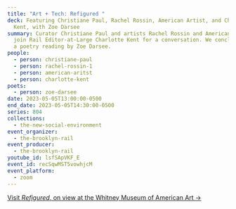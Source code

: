 ```yaml
---
title: "Art + Tech: Refigured "
deck: Featuring Christiane Paul, Rachel Rossin, American Artist, and Charlotte
  Kent, with Zoe Darsee
summary: Curator Christiane Paul and artists Rachel Rossin and American Artist
  join Rail Editor-at-Large Charlotte Kent for a conversation. We conclude with
  a poetry reading by Zoe Darsee.
people:
  - person: christiane-paul
  - person: rachel-rossin-1
  - person: american-aritst
  - person: charlotte-kent
poets:
  - person: zoe-darsee
date: 2023-05-05T13:00:00-0500
end_date: 2023-05-05T14:30:00-0500
series: 804
collections:
  - the-new-social-environment
event_organizer:
  - the-brooklyn-rail
event_producer:
  - the-brooklyn-rail
youtube_id: lsfSApVKF_E
event_id: recSqwMST5vowhjcM
event_platform:
  - zoom
---
```

[V﻿isit *Refigured*, on view at the Whitney Museum of American Art →](https://whitney.org/exhibitions/refigured)